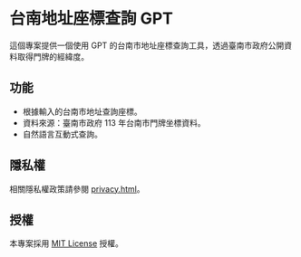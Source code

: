 # 台南地址座標查詢 GPT

這個專案提供一個使用 GPT 的台南市地址座標查詢工具，透過臺南市政府公開資料取得門牌的經緯度。

## 功能
- 根據輸入的台南市地址查詢座標。
- 資料來源：臺南市政府 113 年台南市門牌坐標資料。
- 自然語言互動式查詢。

## 隱私權
相關隱私權政策請參閱 [privacy.html](privacy.html)。

## 授權
本專案採用 [MIT License](LICENSE) 授權。
